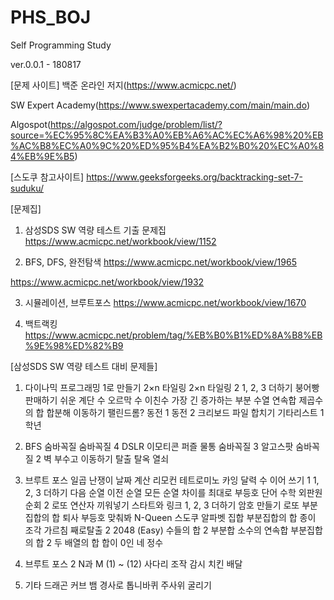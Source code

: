 # PHS_BOJ

Self Programming Study

ver.0.0.1 - 180817

[문제 사이트]
백준 온라인 저지(https://www.acmicpc.net/)

SW Expert Academy(https://www.swexpertacademy.com/main/main.do)

Algospot(https://algospot.com/judge/problem/list/?source=%EC%95%8C%EA%B3%A0%EB%A6%AC%EC%A6%98%20%EB%AC%B8%EC%A0%9C%20%ED%95%B4%EA%B2%B0%20%EC%A0%84%EB%9E%B5)

[스도쿠 참고사이트]
https://www.geeksforgeeks.org/backtracking-set-7-suduku/

[문제집]
1. 삼성SDS SW 역량 테스트 기출 문제집
https://www.acmicpc.net/workbook/view/1152

2. BFS, DFS, 완전탐색
https://www.acmicpc.net/workbook/view/1965

https://www.acmicpc.net/workbook/view/1932

3. 시뮬레이션, 브루트포스
https://www.acmicpc.net/workbook/view/1670

4. 백트랙킹
https://www.acmicpc.net/problem/tag/%EB%B0%B1%ED%8A%B8%EB%9E%98%ED%82%B9

[삼성SDS SW 역량 테스트 대비 문제들]
1. 다이나믹 프로그래밍 
 1로 만들기
 2×n 타일링 
 2×n 타일링 2
 1, 2, 3 더하기
 붕어빵 판매하기
 쉬운 계단 수
 오르막 수
 이친수
 가장 긴 증가하는 부분 수열
 연속합
 제곱수의 합
 합분해
 이동하기
 팰린드롬?
 동전 1
 동전 2
 크리보드
 파일 합치기
 기타리스트
 1학년

2. BFS 
 숨바꼭질
 숨바꼭질 4
 DSLR
 이모티콘
 퍼즐
 물통
 숨바꼭질 3
 알고스팟
 숨바꼭질 2
 벽 부수고 이동하기
 탈출
 탈옥
 열쇠

3. 브루트 포스 
 일곱 난쟁이
 날짜 계산
 리모컨
 테트로미노
 카잉 달력
 수 이어 쓰기 1
 1, 2, 3 더하기
 다음 순열
 이전 순열
 모든 순열
 차이를 최대로
 부등호
 단어 수학
 외판원 순회 2
 로또
 연산자 끼워넣기
 스타트와 링크
 1, 2, 3 더하기
 암호 만들기
 로또
 부분집합의 합
 퇴사
 부등호
 맞춰봐
 N-Queen
 스도쿠
 알파벳
 집합
 부분집합의 합
 종이 조각
 가르침
 째로탈출 2
 2048 (Easy)
 수들의 합 2
 부분합
 소수의 연속합
 부분집합의 합 2
 두 배열의 합
 합이 0인 네 정수

4. 브루트 포스 2 
 N과 M (1) ~ (12)
 사다리 조작
 감시
 치킨 배달

5. 기타 
 드래곤 커브
 뱀
 경사로
 톱니바퀴
 주사위 굴리기

